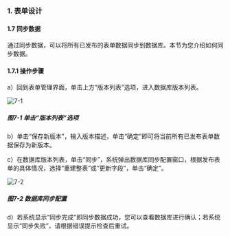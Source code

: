 ### 1. 表单设计

#### 1.7 同步数据

通过同步数据，可以将所有已发布的表单数据同步到数据库。本节为您介绍如何同步数据。

#### 1.7.1 操作步骤

a）回到表单管理界面，单击上方“版本列表”选项，进入数据库版本列表。

![7-1](https://www.feisuanyz.com/fspage/czzn/tablesj/tablesj_6_1.png)

##### 图7-1 单击“版本列表”选项

b）单击“保存新版本”，输入版本描述，单击“确定”即可将当前所有已发布表单数据保存为新版本。

c）在数据库版本列表，单击“同步”，系统弹出数据库同步配置窗口，根据发布表单的具体情况，选择“重建整表”或“更新字段”，单击“确定”。

![7-2](https://www.feisuanyz.com/fspage/czzn/tablesj/tablesj_6_2.png)

##### 图7-2 数据库同步配置

d）若系统显示“同步完成”即同步数据成功，您可以查看数据库进行确认；若系统显示“同步失败”，请根据错误提示检查后重试。
